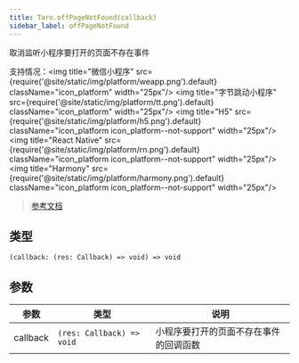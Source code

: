```yaml
---
title: Taro.offPageNotFound(callback)
sidebar_label: offPageNotFound
---
```


取消监听小程序要打开的页面不存在事件

支持情况：<img title="微信小程序" src={require('@site/static/img/platform/weapp.png').default} className="icon_platform" width="25px"/> <img title="字节跳动小程序" src={require('@site/static/img/platform/tt.png').default} className="icon_platform" width="25px"/> <img title="H5" src={require('@site/static/img/platform/h5.png').default} className="icon_platform icon_platform--not-support" width="25px"/> <img title="React Native" src={require('@site/static/img/platform/rn.png').default} className="icon_platform icon_platform--not-support" width="25px"/> <img title="Harmony" src={require('@site/static/img/platform/harmony.png').default} className="icon_platform icon_platform--not-support" width="25px"/>

> [参考文档](https://developers.weixin.qq.com/miniprogram/dev/api/base/app/app-event/wx.offPageNotFound.html)

## 类型

```tsx
(callback: (res: Callback) => void) => void
```

## 参数

| 参数 | 类型 | 说明 |
| --- | --- | --- |
| callback | `(res: Callback) => void` | 小程序要打开的页面不存在事件的回调函数 |
